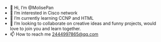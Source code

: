 - 👋 Hi, I’m @MolisePan
- 👀 I’m interested in Cisco network
- 🌱 I’m currently learning CCNP and HTML
- 💞️ I’m looking to collaborate on creative ideas and funny projects, would love to join you and learn together.
- 📫 How to reach me 2444997865@qq.com

<!---
MolisePan/MolisePan is a ✨ special ✨ repository because its `README.md` (this file) appears on your GitHub profile.
You can click the Preview link to take a look at your changes.
--->
